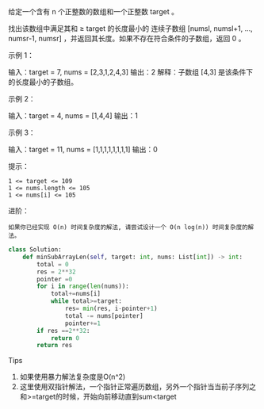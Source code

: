 给定一个含有 n 个正整数的数组和一个正整数 target 。

找出该数组中满足其和 ≥ target 的长度最小的 连续子数组 [numsl, numsl+1, ..., numsr-1, numsr] ，并返回其长度。如果不存在符合条件的子数组，返回 0 。

 

示例 1：

输入：target = 7, nums = [2,3,1,2,4,3]
输出：2
解释：子数组 [4,3] 是该条件下的长度最小的子数组。

示例 2：

输入：target = 4, nums = [1,4,4]
输出：1

示例 3：

输入：target = 11, nums = [1,1,1,1,1,1,1,1]
输出：0

 

提示：

    1 <= target <= 109
    1 <= nums.length <= 105
    1 <= nums[i] <= 105

 


进阶：

    如果你已经实现 O(n) 时间复杂度的解法, 请尝试设计一个 O(n log(n)) 时间复杂度的解法。



```python
class Solution:
    def minSubArrayLen(self, target: int, nums: List[int]) -> int:
        total = 0 
        res = 2**32 
        pointer =0 
        for i in range(len(nums)):
            total+=nums[i]
            while total>=target:
                res= min(res, i-pointer+1)
                total -= nums[pointer]
                pointer+=1 
        if res ==2**32:
            return 0
        return res
```



Tips

1. 如果使用暴力解法复杂度是O(n^2)
2. 这里使用双指针解法，一个指针正常遍历数组，另外一个指针当当前子序列之和>=target的时候，开始向前移动直到sum<target